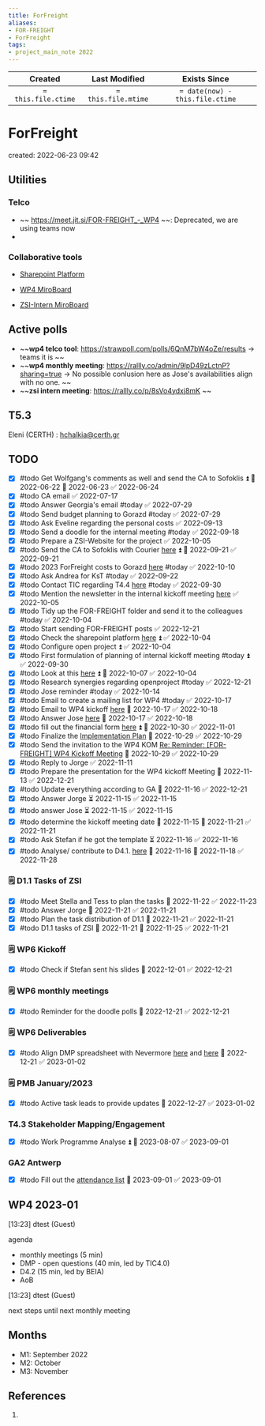 ```yaml
---
title: ForFreight
aliases:
- FOR-FREIGHT
- ForFreight
tags:
- project_main_note 2022
---
```

|     Created      |  Last Modified   |       Exists Since        |
|:----------------:|:----------------:|:----------------:|
| `= this.file.ctime` | `= this.file.mtime` | `= date(now) - this.file.ctime`|

# ForFreight
created: 2022-06-23 09:42

## Utilities

### Telco
- ~~ https://meet.jit.si/FOR-FREIGHT_-_WP4 ~~: Deprecated, we are using teams now
- 

### Collaborative tools
- [Sharepoint Platform](https://imetbgr.sharepoint.com/sites/FOR-FREIGHT/Shared%20Documents/Forms/AllItems.aspx)

- [WP4 MiroBoard](https://miro.com/app/board/uXjVPZBBq3s=/)
- [ZSI-Intern MiroBoard](https://miro.com/app/board/uXjVPRP_GMA=/)

## Active polls

- ~~**wp4 telco tool**: https://strawpoll.com/polls/6QnM7bW4oZe/results -> teams it is ~~
- ~~**wp4 monthly meeting**: https://rallly.co/admin/9lpD49zLctnP?sharing=true -> No possible conlusion here as Jose's availabilities align with no one. ~~
- ~~**zsi intern meeting**: https://rallly.co/p/8sVo4ydxj8mK ~~

## T5.3

Eleni (CERTH) : hchalkia@certh.gr

## TODO
- [x] #todo Get Wolfgang's comments as well and send the CA to Sofoklis ⏫ 🛫 2022-06-22 📅 2022-06-23 ✅ 2022-06-24
- [x] #todo CA email ✅ 2022-07-17
- [x] #todo Answer Georgia's email #today ✅ 2022-07-29
- [x] #todo Send budget planning to Gorazd #today ✅ 2022-07-29
- [x] #todo Ask Eveline regarding the personal costs ✅ 2022-09-13
- [x] #todo Send a doodle for the internal meeting #today ✅ 2022-09-18
- [x] #todo Prepare a ZSI-Website for the project ✅ 2022-10-05
- [x] #todo Send the CA to Sofoklis with Courier [here](hook://email/F8950975-70E9-476A-9BA3-9E2A0AA05FF6%40zsi.at) ⏫ 📅 2022-09-21 ✅ 2022-09-21
- [x] #todo 2023 ForFreight costs to Gorazd [here](hook://email/729b4d6d-5206-c922-3bc8-cb03b872bf1f%40zsi.at) #today ✅ 2022-10-10
- [x] #todo Ask Andrea for KsT #today ✅ 2022-09-22
- [x] #todo Contact TIC regarding T4.4 [here](hook://email/4B664F78-BFF7-4574-8C5D-86B50638B7F4%40zsi.at) #today ✅ 2022-09-30
- [x] #todo Mention the newsletter in the internal kickoff meeting [here](hook://email/e763e340-572a-f720-a81a-ba6774f1eaea%40zsi.at) ✅ 2022-10-05
- [x] #todo Tidy up the FOR-FREIGHT folder and send it to the colleagues #today ✅ 2022-10-04
- [x] #todo Start sending FOR-FREIGHT posts ✅ 2022-12-21
- [x] #todo Check the sharepoint platform [here](hook://email/DU0P190MB202731ECEF2AC23C6FEC633DA94E9%40DU0P190MB2027.EURP190.PROD.OUTLOOK.COM) ⏫ ✅ 2022-10-04
- [x] #todo Configure open project ⏫ ✅ 2022-10-04
- [x] #todo First formulation of planning of internal kickoff meeting #today ⏫ ✅ 2022-09-30
- [x] #todo Look at this [here](hook://email/5ee8ca543ac24c71a36359ed82e30cd4%40certh.gr) ⏫ 📅 2022-10-07 ✅ 2022-10-04
- [x] #todo Research synergies regarding openproject #today ✅ 2022-12-21
- [x] #todo Jose reminder #today ✅ 2022-10-14
- [x] #todo Email to create a mailing list for WP4 #today ✅ 2022-10-17
- [x] #todo Email to WP4 kickoff [here](hook://email/DBDCA399-7AFF-4298-A0F8-20FE02BE67E4%40zsi.at) 🛫 2022-10-17 ✅ 2022-10-18
- [x] #todo Answer Jose [here](hook://email/010401d8dfcb%242e38d020%248aaa7060%24%40tic40.org) 🛫 2022-10-17 ✅ 2022-10-18
- [x] #todo fill out the financial form [here](hook://email/be4b4b4ed49b4054823e53fceb926916%40certh.gr) ⏫ 🛫 2022-10-30 ✅ 2022-11-01
- [x] #todo Finalize the [Implementation Plan](https://imetbgr.sharepoint.com/:w:/r/sites/FOR-FREIGHT/_layouts/15/Doc.aspx?sourcedoc=%7BDB760F10-32AA-45B4-9A88-5E4AD5B68407%7D&file=WP4+Implementation+Plan.docx&action=default&mobileredirect=true) 🛫 2022-10-29 ✅ 2022-10-29
- [x] #todo Send the invitation to the WP4 KOM [Re: Reminder: [FOR-FREIGHT] WP4 Kickoff Meeting](hook://email/81ef0581-7a1b-70ff-d868-7971127cfa0a%40zsi.at) 🛫 2022-10-29 ✅ 2022-10-29
- [x] #todo Reply to Jorge ✅ 2022-11-11
- [x] #todo Prepare the presentation for the WP4 kickoff Meeting 📅 2022-11-13 ✅ 2022-12-21
- [x] #todo Update everything according to GA 🛫 2022-11-16 ✅ 2022-12-21
- [x] #todo Answer Jorge ⏳ 2022-11-15 ✅ 2022-11-15
- [x] #todo answer Jose ⏳ 2022-11-15 ✅ 2022-11-15
- [x] #todo determine the kickoff meeting date 🛫 2022-11-15 📅 2022-11-21 ✅ 2022-11-21
- [x] #todo Ask Stefan if he got the template ⏳ 2022-11-16 ✅ 2022-11-16
- [x] #todo Analyse/ contribute to D4.1. [here](hook://email/013b01d8f8f9%24a8b06fb0%24fa114f10%24%40tic40.org) 🛫 2022-11-16 📅 2022-11-18 ✅ 2022-11-28
###  🗒️ D1.1 Tasks of ZSI
- [x] #todo Meet Stella and Tess to plan the tasks 🛫 2022-11-22 ✅ 2022-11-23
- [x] #todo Answer Jorge 📅 2022-11-21 ✅ 2022-11-21
- [x] #todo Plan the task distribution of D1.1 🛫 2022-11-21 ✅ 2022-11-21
- [x] #todo D1.1 tasks of ZSI 🛫 2022-11-21 📅 2022-11-25 ✅ 2022-11-21
### 🗒️ WP6 Kickoff
- [x] #todo Check if Stefan sent his slides 🛫 2022-12-01 ✅ 2022-12-21
### 🗒️ WP6 monthly meetings
- [x] #todo Reminder for the doodle polls 🛫 2022-12-21 ✅ 2022-12-21
### 🗒️ WP6 Deliverables
- [x] #todo Align DMP spreadsheet with Nevermore [here](hook://email/8245fdd2-74a3-e02e-e7f4-f60ff4d0f761%40zsi.at) and [here](hook://email/PR3P190MB08251D57CFC266FC8BE648E0C6099%40PR3P190MB0825.EURP190.PROD.OUTLOOK.COM) 🛫 2022-12-21 ✅ 2023-01-02
### 🗒️ PMB January/2023
- [x] #todo Active task leads to provide updates 🛫 2022-12-27 ✅ 2023-01-02
### T4.3 Stakeholder Mapping/Engagement
- [x] #todo Work Programme Analyse ⏫ 🛫 2023-08-07 ✅ 2023-09-01
### GA2 Antwerp
- [x] #todo Fill out the [attendance list](hook://email/AM8PR05MB7473EA78935CFC1D7AC84C3FC70AA%40AM8PR05MB7473.eurprd05.prod.outlook.com) 🛫 2023-09-01 ✅ 2023-09-01

## WP4 2023-01

[13:23] dtest (Guest)

agenda  
* monthly meetings (5 min)  
* DMP - open questions (40 min, led by TIC4.0)  
* D4.2 (15 min, led by BEIA)  
* AoB

[13:23] dtest (Guest)

next steps until next monthly meeting

## Months
- M1: September 2022
- M2: October
- M3: November

## References
1. 
